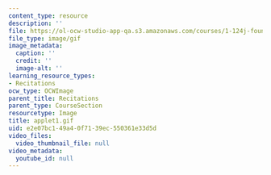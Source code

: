```yaml
---
content_type: resource
description: ''
file: https://ol-ocw-studio-app-qa.s3.amazonaws.com/courses/1-124j-foundations-of-software-engineering-fall-2000/e2e07bc149a40f7139ec550361e33d5d_applet1.gif
file_type: image/gif
image_metadata:
  caption: ''
  credit: ''
  image-alt: ''
learning_resource_types:
- Recitations
ocw_type: OCWImage
parent_title: Recitations
parent_type: CourseSection
resourcetype: Image
title: applet1.gif
uid: e2e07bc1-49a4-0f71-39ec-550361e33d5d
video_files:
  video_thumbnail_file: null
video_metadata:
  youtube_id: null
---
```

